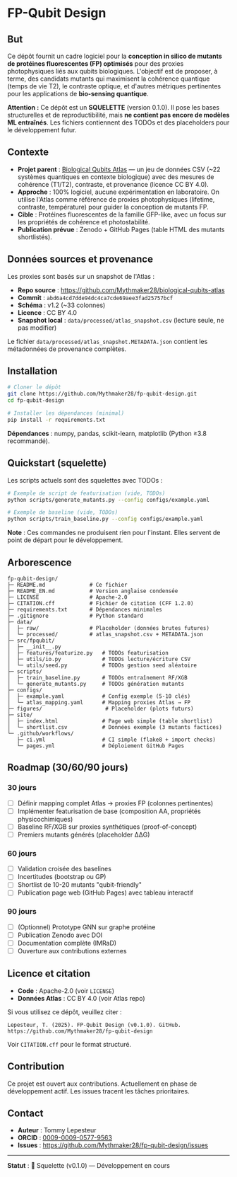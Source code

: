 # FP-Qubit Design

## But

Ce dépôt fournit un cadre logiciel pour la **conception in silico de mutants de protéines fluorescentes (FP) optimisés** pour des proxies photophysiques liés aux qubits biologiques. L'objectif est de proposer, à terme, des candidats mutants qui maximisent la cohérence quantique (temps de vie T2), le contraste optique, et d'autres métriques pertinentes pour les applications de **bio-sensing quantique**.

**Attention :** Ce dépôt est un **SQUELETTE** (version 0.1.0). Il pose les bases structurelles et de reproductibilité, mais **ne contient pas encore de modèles ML entraînés**. Les fichiers contiennent des TODOs et des placeholders pour le développement futur.

## Contexte

- **Projet parent** : [Biological Qubits Atlas](https://github.com/Mythmaker28/biological-qubits-atlas) — un jeu de données CSV (~22 systèmes quantiques en contexte biologique) avec des mesures de cohérence (T1/T2), contraste, et provenance (licence CC BY 4.0).
- **Approche** : 100% logiciel, aucune expérimentation en laboratoire. On utilise l'Atlas comme référence de proxies photophysiques (lifetime, contraste, température) pour guider la conception de mutants FP.
- **Cible** : Protéines fluorescentes de la famille GFP-like, avec un focus sur les propriétés de cohérence et photostabilité.
- **Publication prévue** : Zenodo + GitHub Pages (table HTML des mutants shortlistés).

## Données sources et provenance

Les proxies sont basés sur un snapshot de l'Atlas :
- **Repo source** : https://github.com/Mythmaker28/biological-qubits-atlas
- **Commit** : `abd6a4cd7dde94dc4ca7cde69aee3fad25757bcf`
- **Schéma** : v1.2 (~33 colonnes)
- **Licence** : CC BY 4.0
- **Snapshot local** : `data/processed/atlas_snapshot.csv` (lecture seule, ne pas modifier)

Le fichier `data/processed/atlas_snapshot.METADATA.json` contient les métadonnées de provenance complètes.

## Installation

```bash
# Cloner le dépôt
git clone https://github.com/Mythmaker28/fp-qubit-design.git
cd fp-qubit-design

# Installer les dépendances (minimal)
pip install -r requirements.txt
```

**Dépendances** : numpy, pandas, scikit-learn, matplotlib (Python ≥3.8 recommandé).

## Quickstart (squelette)

Les scripts actuels sont des squelettes avec TODOs :

```bash
# Exemple de script de featurisation (vide, TODOs)
python scripts/generate_mutants.py --config configs/example.yaml

# Exemple de baseline (vide, TODOs)
python scripts/train_baseline.py --config configs/example.yaml
```

**Note** : Ces commandes ne produisent rien pour l'instant. Elles servent de point de départ pour le développement.

## Arborescence

```
fp-qubit-design/
├─ README.md              # Ce fichier
├─ README_EN.md           # Version anglaise condensée
├─ LICENSE                # Apache-2.0
├─ CITATION.cff           # Fichier de citation (CFF 1.2.0)
├─ requirements.txt       # Dépendances minimales
├─ .gitignore             # Python standard
├─ data/
│  ├─ raw/                # Placeholder (données brutes futures)
│  └─ processed/          # atlas_snapshot.csv + METADATA.json
├─ src/fpqubit/
│  ├─ __init__.py
│  ├─ features/featurize.py   # TODOs featurisation
│  ├─ utils/io.py             # TODOs lecture/écriture CSV
│  └─ utils/seed.py           # TODOs gestion seed aléatoire
├─ scripts/
│  ├─ train_baseline.py       # TODOs entraînement RF/XGB
│  └─ generate_mutants.py     # TODOs génération mutants
├─ configs/
│  ├─ example.yaml            # Config exemple (5-10 clés)
│  └─ atlas_mapping.yaml      # Mapping proxies Atlas → FP
├─ figures/                    # Placeholder (plots futurs)
├─ site/
│  ├─ index.html              # Page web simple (table shortlist)
│  └─ shortlist.csv           # Données exemple (3 mutants factices)
└─ .github/workflows/
   ├─ ci.yml                  # CI simple (flake8 + import checks)
   └─ pages.yml               # Déploiement GitHub Pages
```

## Roadmap (30/60/90 jours)

### 30 jours
- [ ] Définir mapping complet Atlas → proxies FP (colonnes pertinentes)
- [ ] Implémenter featurisation de base (composition AA, propriétés physicochimiques)
- [ ] Baseline RF/XGB sur proxies synthétiques (proof-of-concept)
- [ ] Premiers mutants générés (placeholder ΔΔG)

### 60 jours
- [ ] Validation croisée des baselines
- [ ] Incertitudes (bootstrap ou GP)
- [ ] Shortlist de 10-20 mutants "qubit-friendly"
- [ ] Publication page web (GitHub Pages) avec tableau interactif

### 90 jours
- [ ] (Optionnel) Prototype GNN sur graphe protéine
- [ ] Publication Zenodo avec DOI
- [ ] Documentation complète (IMRaD)
- [ ] Ouverture aux contributions externes

## Licence et citation

- **Code** : Apache-2.0 (voir `LICENSE`)
- **Données Atlas** : CC BY 4.0 (voir Atlas repo)

Si vous utilisez ce dépôt, veuillez citer :

```
Lepesteur, T. (2025). FP-Qubit Design (v0.1.0). GitHub. https://github.com/Mythmaker28/fp-qubit-design
```

Voir `CITATION.cff` pour le format structuré.

## Contribution

Ce projet est ouvert aux contributions. Actuellement en phase de développement actif. Les issues tracent les tâches prioritaires.

## Contact

- **Auteur** : Tommy Lepesteur
- **ORCID** : [0009-0009-0577-9563](https://orcid.org/0009-0009-0577-9563)
- **Issues** : https://github.com/Mythmaker28/fp-qubit-design/issues

---

**Statut** : 🚧 Squelette (v0.1.0) — Développement en cours

